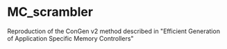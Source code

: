 # MC_scrambler
Reproduction of the ConGen v2 method described in "Efficient Generation of Application Specific Memory Controllers"
